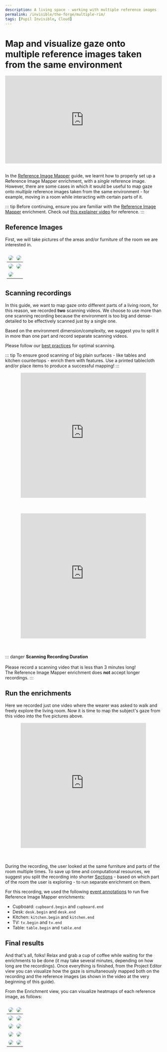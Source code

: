 ```yaml
---
description: A living space - working with multiple reference images
permalink: /invisible/the-forge/multiple-rim/
tags: [Pupil Invisible, Cloud]
---
```


# Map and visualize gaze onto multiple reference images taken from the same environment
<TagLinks />

<div class="iframe-container">
    <iframe width="560" height="315" src="https://www.youtube.com/embed/dYcN0HVirDA" title="YouTube video player" frameborder="0" allow="accelerometer; autoplay; clipboard-write; encrypted-media; gyroscope; picture-in-picture" allowfullscreen></iframe>
</div>
<br>

In the [Reference Image Mapper](/invisible/explainers/enrichments/reference-image-mapper/) guide, we learnt how to properly set up a Reference Image Mapper enrichment, with a <i>single</i> reference image. However, there are some cases in which it would be useful to map gaze onto <i>multiple</i> reference images taken from the same environment - for example, moving in a room while interacting with certain parts of it. 

::: tip
Before continuing, ensure you are familiar with the [Reference Image Mapper](/invisible/explainers/enrichments/#reference-image-mapper) enrichment. Check out [this explainer video](https://www.youtube.com/watch?v=ygqzQEzUIS4&t=56s) for reference.
::: 

## Reference Images

First, we will take pictures of the areas and/or furniture of the room we are interested in.

|<img src="../../media/the-forge/cupboard-img.png"/>|<img src="../../media/the-forge/desk-img.png"/>|
|---|---|
|<img src="../../media/the-forge/kitchen-imgs.png"/>|<img src="../../media/the-forge/tv-img.png">|
|<img src="../../media/the-forge/kitchen+table-img.jpeg"/>||


## Scanning recordings
In this guide, we want to map gaze onto different parts of a living room, for this reason, we recorded **two** scanning videos. We choose to use more than one scanning recording because the environment is too big and dense-detailed to be effectively scanned just by a single one. 

Based on the environment dimension/complexity, we suggest you to split it in more than one part and record separate scanning videos.

Please follow our [best practices](https://docs.pupil-labs.com/invisible/explainers/enrichments/reference-image-mapper/#scanning-best-practices) for optimal scanning.


::: tip 
To ensure good scanning of big plain surfaces - like tables and kitchen countertops - enrich them with features. Use a printed tablecloth and/or place items to produce a successful mapping!
:::

<div class="iframe-container2">
    <iframe width="560" height="315" src="https://www.youtube.com/embed/FQ2SdFcnqXw" title="YouTube video player" frameborder="0" allow="accelerometer; autoplay; clipboard-write; encrypted-media; gyroscope; picture-in-picture" allowfullscreen></iframe>
</div>
<div class="iframe-container2">
    <iframe width="560" height="315" src="https://www.youtube.com/embed/aEOZZrUrEpE" title="YouTube video player" frameborder="0" allow="accelerometer; autoplay; clipboard-write; encrypted-media; gyroscope; picture-in-picture" allowfullscreen></iframe>
</div>

::: danger
<b>Scanning Recording Duration</b><br><br>
Please record a scanning video that is less than 3 minutes long!<br> The Reference Image Mapper enrichment does <b>not</b> accept longer recordings.
:::

## Run the enrichments
Here we recorded just one video where the wearer was asked to walk and freely explore the living room. Now it is time to map the subject's gaze from this video into the five pictures above.
 

<div class="iframe-container3">
  <iframe width="560" height="315" src="https://www.youtube.com/embed/XTIkB8Wct6M" title="YouTube video player" frameborder="0" allow="accelerometer; autoplay; clipboard-write; encrypted-media; gyroscope; picture-in-picture" allowfullscreen></iframe>
</div>


During the recording, the user looked at the same furniture and parts of the room multiple times. To save up time and computational resources, we suggest you split the recording into shorter [Sections](/invisible/explainers/enrichments/#enrichment-sections) - based on which part of the room the user is exploring - to run separate enrichment on them.

For this recording, we used the following [event annotations](/invisible/explainers/basic-concepts/#events) to run five Reference Image Mapper enrichments:
- Cupboard: `cupboard.begin` and `cupboard.end`
- Desk: `desk.begin` and `desk.end`
- Kitchen: `kitchen.begin` and `kitchen.end`
- TV: `tv.begin` and `tv.end`
- Table: `table.begin` and `table.end`


## Final results
And that's all, folks! Relax and grab a cup of coffee while waiting for the enrichments to be done (it may take several minutes, depending on how long are the recordings). Once everything is finished, from the Project Editor view you can visualize how the gaze is simultaneously mapped both on the recording and the reference images (as shown in the video at the very beginning of this guide).

From the Enrichment view, you can visualize heatmaps of each reference image, as follows: 

|<img src="../../media/the-forge/cupboard-img.png"/>|<img src="../../media/the-forge/cupboard-overlay.png"/>|
|---|---|
|<img src="../../media/the-forge/desk-img.png"/>|<img src="../../media/the-forge/desk-overlay.png"/>|
|<img src="../../media/the-forge/kitchen-imgs.png"/>|<img src="../../media/the-forge/kitchen-overlay.png"/>|
|<img src="../../media/the-forge/kitchen+table-img.jpeg"/>|<img src="../../media/the-forge/kitchen+table-overlay.png"/>|
|<img src="../../media/the-forge/tv-img.png"/>|<img src="../../media/the-forge/tv-overlay.png"/>|


<style>

table, tr, td, th {
    overflow: hidden;
    background: none!important;
    border: none!important;
    table-layout: fixed;
    box-sizing: border-box;
    padding: 5px;
}

img {
    border-radius: 10px;
    max-width: 100%;
    height: auto;
    box-sizing: border-box;
}

 .iframe-container{
  position: relative;
  width: 100%;
  padding-bottom: 56.1%; 
  height: 0;
  margin-left:auto;
  margin-right:auto;
}
.iframe-container iframe{
  position: absolute;
  top:0;
  left: 0;
  width: 100%;
  height: 100%;
}

.iframe-container2{
  position: relative;
  width: 80%;
  padding-bottom: 80%;
  margin-bottom: 50px;
  height: 0;
  margin-left:auto;
  margin-right:auto;
}

.iframe-container2 iframe{
  position: absolute;
  top:0;
  left: 0;
  width: 100%;
  height: 100%;
}

.iframe-container3{
  position: relative;
  width: 80%;
  padding-bottom: 80%;
  margin-bottom: 50px;
  height: 0;
  margin-left:auto;
  margin-right:auto;
}

.iframe-container3 iframe{
  position: absolute;
  top:0;
  left: 0;
  width: 100%;
  height: 100%;
  
}
 
</style>
